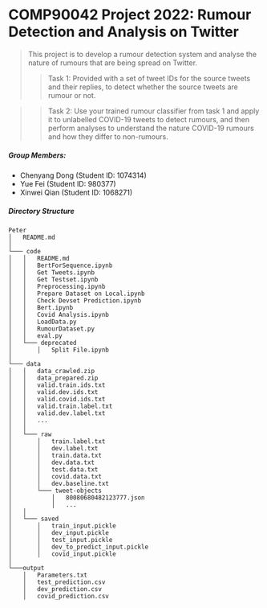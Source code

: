 # COMP90042 Project 2022: Rumour Detection and Analysis on Twitter

> This project is to develop a rumour detection system and analyse the nature of rumours that are being spread on Twitter.
>> Task 1: 
Provided with a set of tweet IDs for the source tweets and their replies, to detect whether the source tweets are rumour or not.

>> Task 2:
Use your trained rumour classifier from task 1 and apply it to unlabelled COVID-19 tweets to detect rumours, and then perform analyses to understand the nature COVID-19 rumours and how they differ to non-rumours. 

##### Group Members:

- Chenyang Dong (Student ID: 1074314)
- Yue Fei (Student ID: 980377)
- Xinwei Qian (Student ID: 1068271)

##### Directory Structure
```
Peter
│   README.md
│
└─── code
│   │	README.md
│   │	BertForSequence.ipynb
│   │	Get Tweets.ipynb
│   │	Get Testset.ipynb
│   │	Preprocessing.ipynb
│   │	Prepare Dataset on Local.ipynb
│   │	Check Devset Prediction.ipynb
│   │	Bert.ipynb
│   │	Covid Analysis.ipynb
│   │	LoadData.py
│   │	RumourDataset.py
│   │	eval.py
│   └─── deprecated
│       │   Split File.ipynb
│   
└─── data
│   │   data_crawled.zip
│   │   data_prepared.zip
│   │   valid.train.ids.txt
│   │   valid.dev.ids.txt
│   │   valid.covid.ids.txt
│   │   valid.train.label.txt
│   │   valid.dev.label.txt
│   │   ...
│   │
│   └─── raw
│       │   train.label.txt
│       │   dev.label.txt
│       │   train.data.txt
│       │   dev.data.txt
│       │   test.data.txt
│       │   covid.data.txt
│       │   dev.baseline.txt
│   	└─── tweet-objects
│       	│   80080680482123777.json
│       	│   ...
│   │
│   └─── saved
│       │   train_input.pickle
│       │   dev_input.pickle
│       │   test_input.pickle
│       │   dev_to_predict_input.pickle
│       │   covid_input.pickle
│   
└───output 
    │   Parameters.txt
    │   test_prediction.csv
    │   dev_prediction.csv
    │   covid_prediction.csv

```